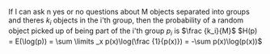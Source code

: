 
If I can ask n yes or no questions about M objects separated into groups and theres $k_i$ objects in the i'th group, then the probability of a random object picked up of being part of the i'th group $p_i$ is $\frac {k_i}{M}$ 
$H(p) = E(\log(p)) = \sum \limits _x p(x)\log(\frac {1}{p(x)}) = -\sum p(x)\log(p(x))$
